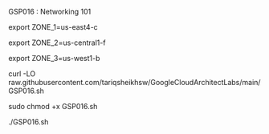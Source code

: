 GSP016 :  Networking 101 

export ZONE_1=us-east4-c

export ZONE_2=us-central1-f

export ZONE_3=us-west1-b

curl -LO raw.githubusercontent.com/tariqsheikhsw/GoogleCloudArchitectLabs/main/GSP016.sh

sudo chmod +x GSP016.sh

./GSP016.sh
